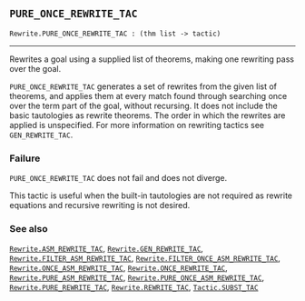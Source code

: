## `PURE_ONCE_REWRITE_TAC`

``` hol4
Rewrite.PURE_ONCE_REWRITE_TAC : (thm list -> tactic)
```

------------------------------------------------------------------------

Rewrites a goal using a supplied list of theorems, making one rewriting
pass over the goal.

`PURE_ONCE_REWRITE_TAC` generates a set of rewrites from the given list
of theorems, and applies them at every match found through searching
once over the term part of the goal, without recursing. It does not
include the basic tautologies as rewrite theorems. The order in which
the rewrites are applied is unspecified. For more information on
rewriting tactics see `GEN_REWRITE_TAC`.

### Failure

`PURE_ONCE_REWRITE_TAC` does not fail and does not diverge.

This tactic is useful when the built-in tautologies are not required as
rewrite equations and recursive rewriting is not desired.

### See also

[`Rewrite.ASM_REWRITE_TAC`](#Rewrite.ASM_REWRITE_TAC),
[`Rewrite.GEN_REWRITE_TAC`](#Rewrite.GEN_REWRITE_TAC),
[`Rewrite.FILTER_ASM_REWRITE_TAC`](#Rewrite.FILTER_ASM_REWRITE_TAC),
[`Rewrite.FILTER_ONCE_ASM_REWRITE_TAC`](#Rewrite.FILTER_ONCE_ASM_REWRITE_TAC),
[`Rewrite.ONCE_ASM_REWRITE_TAC`](#Rewrite.ONCE_ASM_REWRITE_TAC),
[`Rewrite.ONCE_REWRITE_TAC`](#Rewrite.ONCE_REWRITE_TAC),
[`Rewrite.PURE_ASM_REWRITE_TAC`](#Rewrite.PURE_ASM_REWRITE_TAC),
[`Rewrite.PURE_ONCE_ASM_REWRITE_TAC`](#Rewrite.PURE_ONCE_ASM_REWRITE_TAC),
[`Rewrite.PURE_REWRITE_TAC`](#Rewrite.PURE_REWRITE_TAC),
[`Rewrite.REWRITE_TAC`](#Rewrite.REWRITE_TAC),
[`Tactic.SUBST_TAC`](#Tactic.SUBST_TAC)
